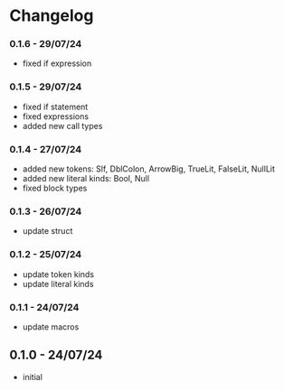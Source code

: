 # Changelog

### 0.1.6 - 29/07/24

- fixed if expression

### 0.1.5 - 29/07/24

- fixed if statement
- fixed expressions
- added new call types

### 0.1.4 - 27/07/24

- added new tokens: Slf, DblColon, ArrowBig, TrueLit, FalseLit, NullLit
- added new literal kinds: Bool, Null
- fixed block types

### 0.1.3 - 26/07/24

- update struct

### 0.1.2 - 25/07/24

- update token kinds
- update literal kinds

### 0.1.1 - 24/07/24

- update macros

## 0.1.0 - 24/07/24

- initial
